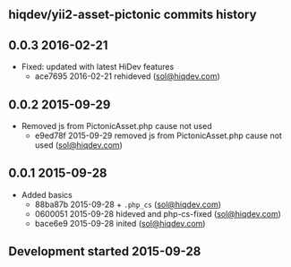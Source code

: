hiqdev/yii2-asset-pictonic commits history
------------------------------------------

## 0.0.3 2016-02-21

- Fixed: updated with latest HiDev features
    - ace7695 2016-02-21 rehideved (sol@hiqdev.com)

## 0.0.2 2015-09-29

- Removed js from PictonicAsset.php cause not used
    - e9ed78f 2015-09-29 removed js from PictonicAsset.php cause not used (sol@hiqdev.com)

## 0.0.1 2015-09-28

- Added basics
    - 88ba87b 2015-09-28 + `.php_cs` (sol@hiqdev.com)
    - 0600051 2015-09-28 hideved and php-cs-fixed (sol@hiqdev.com)
    - bace6e9 2015-09-28 inited (sol@hiqdev.com)

## Development started 2015-09-28

